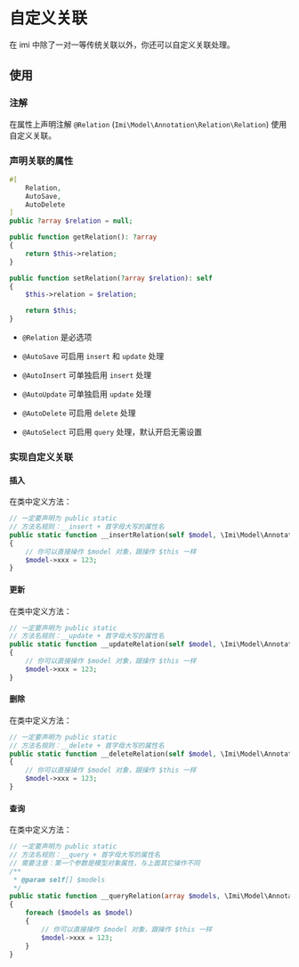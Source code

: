 # 自定义关联

在 imi 中除了一对一等传统关联以外，你还可以自定义关联处理。

## 使用

### 注解

在属性上声明注解 `@Relation` (`Imi\Model\Annotation\Relation\Relation`) 使用自定义关联。

### 声明关联的属性

```php
#[
    Relation,
    AutoSave,
    AutoDelete
]
public ?array $relation = null;

public function getRelation(): ?array
{
    return $this->relation;
}

public function setRelation(?array $relation): self
{
    $this->relation = $relation;

    return $this;
}
```

* `@Relation` 是必选项

* `@AutoSave` 可启用 `insert` 和 `update` 处理

* `@AutoInsert` 可单独启用 `insert` 处理

* `@AutoUpdate` 可单独启用 `update` 处理

* `@AutoDelete` 可启用 `delete` 处理

* `@AutoSelect` 可启用 `query` 处理，默认开启无需设置

### 实现自定义关联

#### 插入

在类中定义方法：

```php
// 一定要声明为 public static
// 方法名规则：__insert + 首字母大写的属性名
public static function __insertRelation(self $model, \Imi\Model\Annotation\Relation\Relation $annotation): void
{
    // 你可以直接操作 $model 对象，跟操作 $this 一样
    $model->xxx = 123;
}
```

#### 更新

在类中定义方法：

```php
// 一定要声明为 public static
// 方法名规则：__update + 首字母大写的属性名
public static function __updateRelation(self $model, \Imi\Model\Annotation\Relation\Relation $annotation): void
{
    // 你可以直接操作 $model 对象，跟操作 $this 一样
    $model->xxx = 123;
}
```

#### 删除

在类中定义方法：

```php
// 一定要声明为 public static
// 方法名规则：__delete + 首字母大写的属性名
public static function __deleteRelation(self $model, \Imi\Model\Annotation\Relation\Relation $annotation): void
{
    // 你可以直接操作 $model 对象，跟操作 $this 一样
    $model->xxx = 123;
}
```

#### 查询

在类中定义方法：

```php
// 一定要声明为 public static
// 方法名规则：__query + 首字母大写的属性名
// 需要注意：第一个参数是模型对象属性，与上面其它操作不同
/**
 * @param self[] $models
 */
public static function __queryRelation(array $models, \Imi\Model\Annotation\Relation\Relation $annotation): void
{
    foreach ($models as $model)
    {
        // 你可以直接操作 $model 对象，跟操作 $this 一样
        $model->xxx = 123;
    }
}
```
